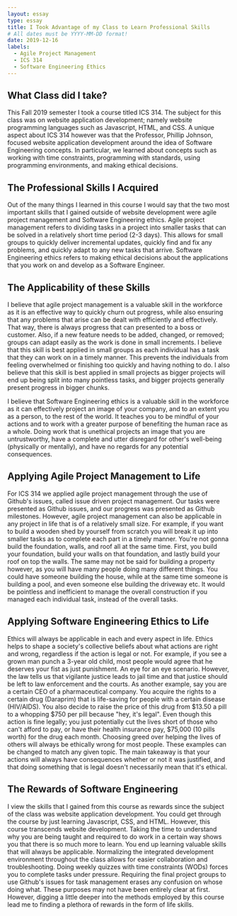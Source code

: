 ```yaml
---
layout: essay
type: essay
title: I Took Advantage of my Class to Learn Professional Skills 
# All dates must be YYYY-MM-DD format!
date: 2019-12-16
labels:
  - Agile Project Management
  - ICS 314
  - Software Engineering Ethics
---
```


## What Class did I take?
This Fall 2019 semester I took a course titled ICS 314. The subject for this class was on website application development; namely website programming languages such as Javascript, HTML, and CSS. A unique aspect about ICS 314 however was that the Professor, Phillip Johnson, focused website application development around the idea of Software Engineering concepts. In particular, we learned about concepts such as working with time constraints, programming with standards, using programming environments, and making ethical decisions.   

## The Professional Skills I Acquired
Out of the many things I learned in this course I would say that the two most important skills that I gained outside of website development were agile project management and Software Engineering ethics. Agile project management refers to dividing tasks in a project into smaller tasks that can be solved in a relatively short time period (2-3 days). This allows for small groups to quickly deliver incremental updates, quickly find and fix any problems, and quickly adapt to any new tasks that arrive. Software Engineering ethics refers to making ethical decisions about the applications that you work on and develop as a Software Engineer.

## The Applicability of these Skills
I believe that agile project management is a valuable skill in the workforce as it is an effective way to quickly churn out progress, while also ensuring that any problems that arise can be dealt with efficiently and effectively. That way, there is always progress that can presented to a boss or customer. Also, if a new feature needs to be added, changed, or removed; groups can adapt easily as the work is done in small increments. I believe that this skill is best applied in small groups as each individual has a task that they can work on in a timely manner. This prevents the individuals from feeling overwhelmed or finishing too quickly and having nothing to do. I also believe that this skill is best applied in small projects as bigger projects will end up being split into many pointless tasks, and bigger projects generally present progress in bigger chunks.

I believe that Software Engineering ethics is a valuable skill in the workforce as it can effectively project an image of your company, and to an extent you as a person, to the rest of the world. It teaches you to be mindful of your actions and to work with a greater purpose of benefiting the human race as a whole. Doing work that is unethical projects an image that you are untrustworthy, have a complete and utter disregard for other's well-being (physically or mentally), and have no regards for any potential consequences. 

## Applying Agile Project Management to Life 
For ICS 314 we applied agile project management through the use of Github's issues, called issue driven project management. Our tasks were presented as Github issues, and our progress was presented as Github milestones. However, agile project management can also be applicable in any project in life that is of a relatively small size. For example, if you want to build a wooden shed by yourself from scratch you will break it up into smaller tasks as to complete each part in a timely manner. You're not gonna build the foundation, walls, and roof all at the same time. First, you build your foundation, build your walls on that foundation, and lastly build your roof on top the walls. The same may not be said for building a property however, as you will have many people doing many different things. You could have someone building the house, while at the same time someone is building a pool, and even someone else building the driveway etc. It would be pointless and inefficient to manage the overall construction if you managed each individual task, instead of the overall tasks. 

## Applying Software Engineering Ethics to Life
Ethics will always be applicable in each and every aspect in life. Ethics helps to shape a society's collective beliefs about what actions are right and wrong, regardless if the action is legal or not. For example, if you see a grown man punch a 3-year old child, most people would agree that he deserves your fist as just punishment. An eye for an eye scenario. However, the law tells us that vigilante justice leads to jail time and that justice should be left to law enforcement and the courts. As another example, say you are a certain CEO of a pharmaceutical company. You acquire the rights to a certain drug (Daraprim) that is life-saving for people with a certain disease (HIV/AIDS). You also decide to raise the price of this drug from $13.50 a pill to a whopping $750 per pill because "hey, it's legal". Even though this action is fine legally; you just potentially cut the lives short of those who can't afford to pay, or have their health insurance pay, $75,000 (10 pills worth) for the drug each month. Choosing greed over helping the lives of others will always be ethically wrong for most people. These examples can be changed to match any given topic. The main takeaway is that your actions will always have consequences whether or not it was justified, and that doing something that is legal doesn't necessarily mean that it's ethical.

## The Rewards of Software Engineering
 I view the skills that I gained from this course as rewards since the subject of the class was website application development. You could get through the course by just learning Javascript, CSS, and HTML. However, this course transcends website development. Taking the time to understand why you are being taught and required to do work in a certain way shows you that there is so much more to learn. You end up learning valuable skills that will always be applicable. Normalizing the integrated development environment throughout the class allows for easier collaboration and troubleshooting. Doing weekly quizzes with time constraints (WODs) forces you to complete tasks under pressure. Requiring the final project groups to use Github's issues for task management erases any confusion on whose doing what. These purposes may not have been entirely clear at first. However, digging a little deeper into the methods employed by this course lead me to finding a plethora of rewards in the form of life skills. 
